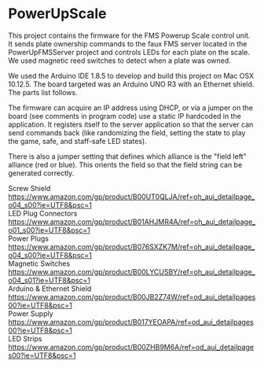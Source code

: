 # PowerUpScale

This project contains the firmware for the FMS Powerup Scale control unit.  It sends plate ownership commands to the faux FMS server located in the PowerUpFMSServer project and controls LEDs for each plate on the scale.  We used magnetic reed switches to detect when a plate was owned.

We used the Arduino IDE 1.8.5 to develop and build this project on Mac OSX 10.12.5.  The board targeted was an Arduino UNO R3 with an Ethernet shield.  The parts list follows.

The firmware can acquire an IP address using DHCP, or via a jumper on the board (see comments in program code) use a static IP hardcoded in the application.  It registers itself to the server application so that the server can send commands back (like randomizing the field, setting the state to play the game, safe, and staff-safe LED states).

There is also a jumper setting that defines which alliance is the "field left" alliance (red or blue).  This orients the field so that the field string can be generated correctly.

Screw Shield https://www.amazon.com/gp/product/B00UT0QLJA/ref=oh_aui_detailpage_o04_s00?ie=UTF8&psc=1  
LED Plug Connectors https://www.amazon.com/gp/product/B01AHJMR4A/ref=oh_aui_detailpage_o01_s00?ie=UTF8&psc=1  
Power Plugs https://www.amazon.com/gp/product/B076SXZK7M/ref=oh_aui_detailpage_o04_s00?ie=UTF8&psc=1  
Magnetic Switches https://www.amazon.com/gp/product/B00LYCUSBY/ref=oh_aui_detailpage_o04_s01?ie=UTF8&psc=1  
Arduino & Ethernet Shield https://www.amazon.com/gp/product/B00JB2Z74W/ref=od_aui_detailpages00?ie=UTF8&psc=1  
Power Supply https://www.amazon.com/gp/product/B017YEOAPA/ref=od_aui_detailpages00?ie=UTF8&psc=1  
LED Strips https://www.amazon.com/gp/product/B00ZHB9M6A/ref=od_aui_detailpages00?ie=UTF8&psc=1  
